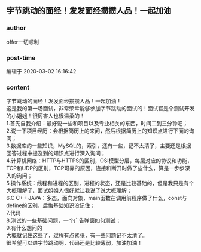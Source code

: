 ## 字节跳动的面经！发发面经攒攒人品！一起加油
### author 
offer一切顺利
### post-time 

编辑于  2020-03-02 16:16:42
### content 
<div class="post-topic-des nc-post-content">
 <div>
  字节跳动的面经！发发面经攒攒人品！一起加油！
 </div>
 <div>
  这是我的第一场面试，非常荣幸能够参加字节跳动的面试的！面试官是个测试开发的小姐姐！很厉害人也很温柔的！
 </div>
 <div>
  1.首先自我介绍：最好说一些和项目以及专业相关的东西，时间二到三分钟吧；
 </div>
 <div>
  2.说一下项目经历：会根据简历上的来问，然后根据简历上的知识点进行下面的询问；
 </div>
 <div>
  3.数据库的一些知识，MySQL的，索引，还有一些，记不太清了，主要还是根据回答过程中提及到的知识点进行深入询问；
 </div>
 <div>
  4.计算机网络：HTTP与HTTPS的区别，OSI模型分层，每层对应的协议和功能，TCP和UDP的区别，TCP可靠的原因，连接和断开时做了些什么，算是一步步深入的询问；
 </div>
 <div>
  5.操作系统：线程和进程的区别，进程的状态，还是比较基础的，但是我只是有个大概理解了，面试姐姐人很好就让我说了说大概理解；
 </div>
 <div>
  6.C C++ JAVA：多态，面向对象，main函数在调用前程序做了什么，const与define的区别，后悔基础知识没记住；
 </div>
 <div>
  7.代码
 </div>
 <div>
  8.测试的一些基础问题，一个广告弹窗如何测试；
 </div>
 <div>
  9.有什么想问的
 </div>
 <div>
  大概就记住这些了，过程有点紧张，有一些问题记不太清了。
 </div>
 <div>
  很希望可以进字节跳动啊，代码还是比较薄弱，加油加油！
 </div>
</div>
